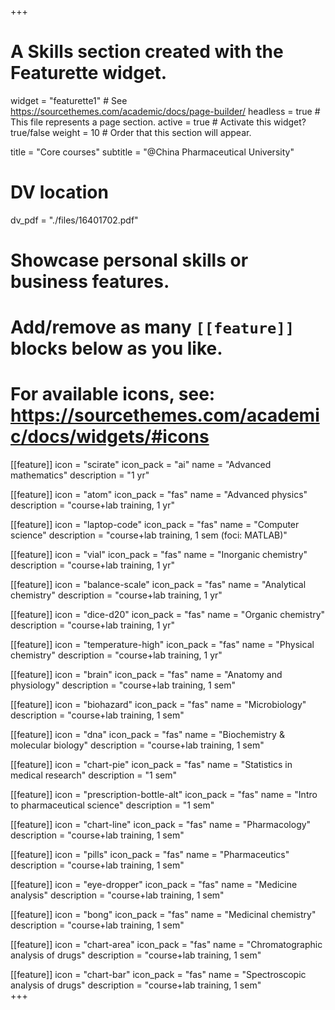 +++
# A Skills section created with the Featurette widget.
widget = "featurette1"  # See https://sourcethemes.com/academic/docs/page-builder/
headless = true  # This file represents a page section.
active = true  # Activate this widget? true/false
weight = 10  # Order that this section will appear.

title = "Core courses"
subtitle = "@China Pharmaceutical University"

# DV location
dv_pdf = "./files/16401702.pdf"


# Showcase personal skills or business features.
# 
# Add/remove as many `[[feature]]` blocks below as you like.
# 
# For available icons, see: https://sourcethemes.com/academic/docs/widgets/#icons

[[feature]]
  icon = "scirate"
  icon_pack = "ai"
  name = "Advanced mathematics"
  description = "1 yr"
  
[[feature]]
  icon = "atom"
  icon_pack = "fas"
  name = "Advanced physics"
  description = "course+lab training, 1 yr"  
  
[[feature]]
  icon = "laptop-code"
  icon_pack = "fas"
  name = "Computer science"
  description = "course+lab training, 1 sem (foci: MATLAB)"
  
[[feature]]
  icon = "vial"
  icon_pack = "fas"
  name = "Inorganic chemistry"
  description = "course+lab training, 1 yr"
  
[[feature]]
  icon = "balance-scale"
  icon_pack = "fas"
  name = "Analytical chemistry"
  description = "course+lab training, 1 yr"  
  
[[feature]]
  icon = "dice-d20"
  icon_pack = "fas"
  name = "Organic chemistry"
  description = "course+lab training, 1 yr"
  
[[feature]]
  icon = "temperature-high"
  icon_pack = "fas"
  name = "Physical chemistry"
  description = "course+lab training, 1 yr"  
  
[[feature]]
  icon = "brain"
  icon_pack = "fas"
  name = "Anatomy and physiology"
  description = "course+lab training, 1 sem"  
  
[[feature]]
  icon = "biohazard"
  icon_pack = "fas"
  name = "Microbiology"
  description = "course+lab training, 1 sem"    
  
[[feature]]
  icon = "dna"
  icon_pack = "fas"
  name = "Biochemistry & molecular biology"
  description = "course+lab training, 1 sem"  
 
[[feature]]
  icon = "chart-pie"
  icon_pack = "fas"
  name = "Statistics in medical research"
  description = "1 sem"      
  
[[feature]]
  icon = "prescription-bottle-alt"
  icon_pack = "fas"
  name = "Intro to pharmaceutical science"
  description = "1 sem"     
 
[[feature]]
  icon = "chart-line"
  icon_pack = "fas"
  name = "Pharmacology"
  description = "course+lab training, 1 sem"   

[[feature]]
  icon = "pills"
  icon_pack = "fas"
  name = "Pharmaceutics"
  description = "course+lab training, 1 sem"  
  
[[feature]]
  icon = "eye-dropper"
  icon_pack = "fas"
  name = "Medicine analysis"
  description = "course+lab training, 1 sem"    
  
[[feature]]
  icon = "bong"
  icon_pack = "fas"
  name = "Medicinal chemistry"
  description = "course+lab training, 1 sem"    
  
[[feature]]
  icon = "chart-area"
  icon_pack = "fas"
  name = "Chromatographic analysis of drugs"
  description = "course+lab training, 1 sem"   
  
[[feature]]
  icon = "chart-bar"
  icon_pack = "fas"
  name = "Spectroscopic analysis of drugs"
  description = "course+lab training, 1 sem"     
+++



